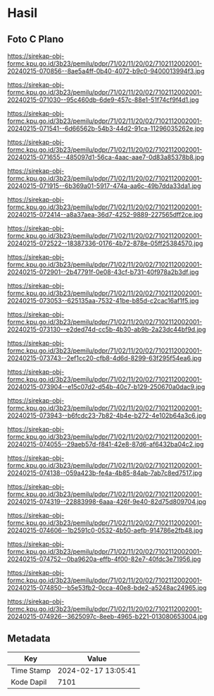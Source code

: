 # Hasil

## Foto C Plano

https://sirekap-obj-formc.kpu.go.id/3b23/pemilu/pdpr/71/02/11/20/02/7102112002001-20240215-070856--8ae5a4ff-0b40-4072-b9c0-9400013994f3.jpg

https://sirekap-obj-formc.kpu.go.id/3b23/pemilu/pdpr/71/02/11/20/02/7102112002001-20240215-071030--95c460db-6de9-457c-88e1-51f74cf9f4d1.jpg

https://sirekap-obj-formc.kpu.go.id/3b23/pemilu/pdpr/71/02/11/20/02/7102112002001-20240215-071541--6d66562b-54b3-44d2-91ca-11296035262e.jpg

https://sirekap-obj-formc.kpu.go.id/3b23/pemilu/pdpr/71/02/11/20/02/7102112002001-20240215-071655--485097d1-56ca-4aac-aae7-0d83a85378b8.jpg

https://sirekap-obj-formc.kpu.go.id/3b23/pemilu/pdpr/71/02/11/20/02/7102112002001-20240215-071915--6b369a01-5917-474a-aa6c-49b7dda33da1.jpg

https://sirekap-obj-formc.kpu.go.id/3b23/pemilu/pdpr/71/02/11/20/02/7102112002001-20240215-072414--a8a37aea-36d7-4252-9889-227565dff2ce.jpg

https://sirekap-obj-formc.kpu.go.id/3b23/pemilu/pdpr/71/02/11/20/02/7102112002001-20240215-072522--18387336-0176-4b72-878e-05ff25384570.jpg

https://sirekap-obj-formc.kpu.go.id/3b23/pemilu/pdpr/71/02/11/20/02/7102112002001-20240215-072901--2b47791f-0e08-43cf-b731-40f978a2b3df.jpg

https://sirekap-obj-formc.kpu.go.id/3b23/pemilu/pdpr/71/02/11/20/02/7102112002001-20240215-073053--625135aa-7532-41be-b85d-c2cac16af1f5.jpg

https://sirekap-obj-formc.kpu.go.id/3b23/pemilu/pdpr/71/02/11/20/02/7102112002001-20240215-073130--e2ded74d-cc5b-4b30-ab9b-2a23dc44bf9d.jpg

https://sirekap-obj-formc.kpu.go.id/3b23/pemilu/pdpr/71/02/11/20/02/7102112002001-20240215-073743--2ef1cc20-cfb8-4d6d-8299-63f295f54ea6.jpg

https://sirekap-obj-formc.kpu.go.id/3b23/pemilu/pdpr/71/02/11/20/02/7102112002001-20240215-073904--e15c07d2-d54b-40c7-b129-250670a0dac9.jpg

https://sirekap-obj-formc.kpu.go.id/3b23/pemilu/pdpr/71/02/11/20/02/7102112002001-20240215-073943--b6fcdc23-7b82-4b4e-b272-4e102b64a3c6.jpg

https://sirekap-obj-formc.kpu.go.id/3b23/pemilu/pdpr/71/02/11/20/02/7102112002001-20240215-074055--29aeb57d-f841-42e8-87d6-af6432ba04c2.jpg

https://sirekap-obj-formc.kpu.go.id/3b23/pemilu/pdpr/71/02/11/20/02/7102112002001-20240215-074138--059a423b-fe4a-4b85-84ab-7ab7c8ed7517.jpg

https://sirekap-obj-formc.kpu.go.id/3b23/pemilu/pdpr/71/02/11/20/02/7102112002001-20240215-074319--22883998-6aaa-426f-9e40-82d75d809704.jpg

https://sirekap-obj-formc.kpu.go.id/3b23/pemilu/pdpr/71/02/11/20/02/7102112002001-20240215-074606--1b2591c0-0532-4b50-aefb-914786e2fb48.jpg

https://sirekap-obj-formc.kpu.go.id/3b23/pemilu/pdpr/71/02/11/20/02/7102112002001-20240215-074752--0ba9620a-effb-4f00-82e7-40fdc3e71956.jpg

https://sirekap-obj-formc.kpu.go.id/3b23/pemilu/pdpr/71/02/11/20/02/7102112002001-20240215-074850--b5e53fb2-0cca-40e8-bde2-a5248ac24965.jpg

https://sirekap-obj-formc.kpu.go.id/3b23/pemilu/pdpr/71/02/11/20/02/7102112002001-20240215-074926--3625097c-8eeb-4965-b221-013080653004.jpg


## Metadata

| Key        | Value               |
| ---------- | ------------------- |
| Time Stamp | 2024-02-17 13:05:41 |
| Kode Dapil | 7101                |



